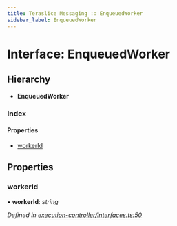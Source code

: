 ```yaml
---
title: Teraslice Messaging :: EnqueuedWorker
sidebar_label: EnqueuedWorker
---
```


# Interface: EnqueuedWorker

## Hierarchy

* **EnqueuedWorker**

### Index

#### Properties

* [workerId](enqueuedworker.md#workerid)

## Properties

###  workerId

• **workerId**: *string*

*Defined in [execution-controller/interfaces.ts:50](https://github.com/terascope/teraslice/blob/7cdb60b1/packages/teraslice-messaging/src/execution-controller/interfaces.ts#L50)*
